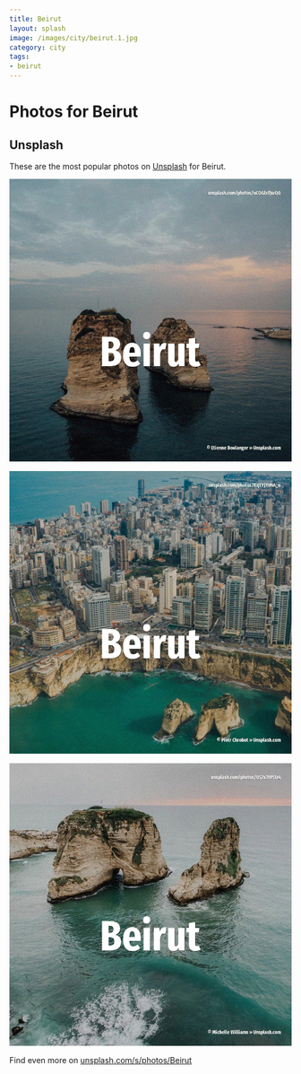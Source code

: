 ```yaml
---
title: Beirut
layout: splash
image: /images/city/beirut.1.jpg
category: city
tags:
- beirut
---
```

# Photos for Beirut

## Unsplash

These are the most popular photos on [Unsplash](https://unsplash.com) for Beirut.

![Beirut](/images/city/beirut.1.jpg)

![Beirut](/images/city/beirut.2.jpg)

![Beirut](/images/city/beirut.3.jpg)

Find even more on [unsplash.com/s/photos/Beirut](https://unsplash.com/s/photos/Beirut)